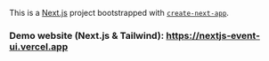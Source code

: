 This is a [Next.js](https://nextjs.org/) project bootstrapped with [`create-next-app`](https://github.com/vercel/next.js/tree/canary/packages/create-next-app).

### Demo website (Next.js & Tailwind): https://nextjs-event-ui.vercel.app


